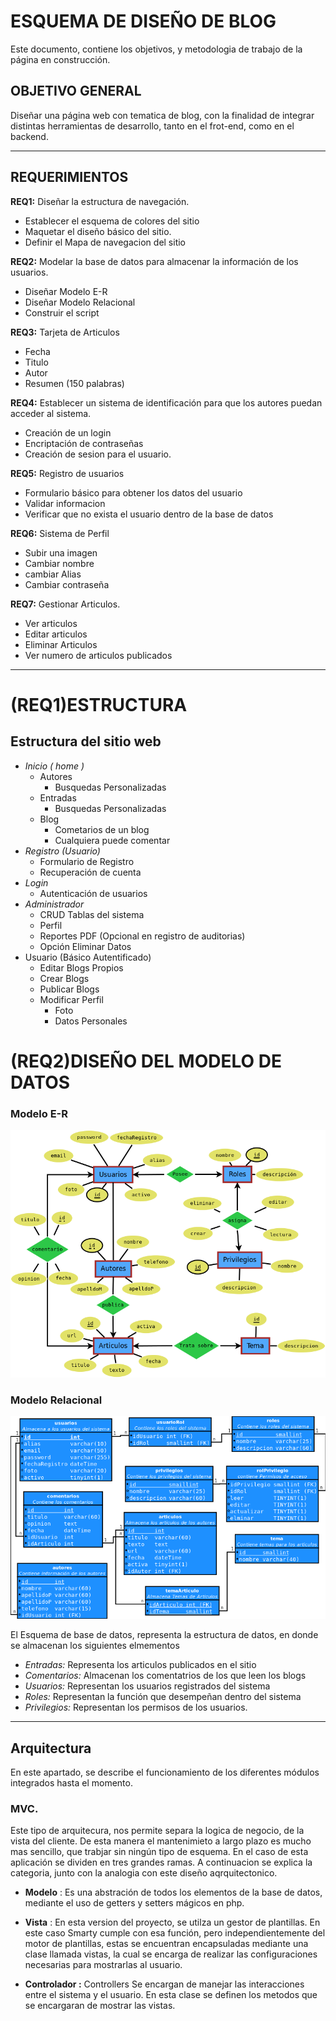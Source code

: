 # ESQUEMA DE DISEÑO DE BLOG
Este documento, contiene los objetivos, y metodologia de trabajo de la página en construcción.

## OBJETIVO GENERAL
Diseñar una página web con tematica de blog, con la finalidad de integrar distintas herramientas de desarrollo, tanto en el frot-end, como en el backend. 
***

## REQUERIMIENTOS

**REQ1:** Diseñar la estructura de navegación.
  - Establecer el esquema de colores del sitio
  - Maquetar el diseño básico del sitio.
  - Definir el Mapa de navegacion del sitio

**REQ2:** Modelar la base de datos para almacenar la información de los usuarios.
  - Diseñar Modelo E-R
  - Diseñar Modelo Relacional 
  - Construir el script

**REQ3:** Tarjeta de Articulos 
  - Fecha
  - Titulo 
  - Autor
  - Resumen (150 palabras)

**REQ4:** Establecer un sistema de identificación para que los autores puedan acceder al sistema. 
  - Creación de un login
  - Encriptación de contraseñas 
  - Creación de sesion para el usuario. 

**REQ5:** Registro de usuarios
  - Formulario básico para obtener los datos del usuario 
  - Validar informacion 
  - Verificar que no exista el usuario dentro de la base de  datos 

**REQ6:** Sistema de Perfil
  - Subir una imagen
  - Cambiar nombre
  - cambiar Alias 
  - Cambiar contraseña 

**REQ7:** Gestionar Articulos.
  - Ver articulos 
  - Editar articulos 
  - Eliminar Articulos
  - Ver numero de articulos publicados
***

# (REQ1)ESTRUCTURA
## Estructura del sitio web

- *Inicio ( home )*
  - Autores
    - Busquedas Personalizadas
  - Entradas 
    - Busquedas Personalizadas
  - Blog
    - Cometarios de un blog 
    - Cualquiera puede comentar
- *Registro (Usuario)*
  - Formulario de Registro 
  - Recuperación de cuenta
- *Login*
  - Autenticación de usuarios
- *Administrador*
  - CRUD Tablas del sistema 
  - Perfil 
  - Reportes PDF (Opcional en registro de auditorias)
  - Opción Eliminar Datos
- Usuario (Básico Autentificado)
  - Editar Blogs Propios
  - Crear Blogs
  - Publicar Blogs
  - Modificar Perfil
    - Foto
    - Datos Personales


# (REQ2)DISEÑO DEL MODELO DE DATOS

### Modelo E-R
<p align="center"><img src="./sources/BD/DIAGRAMA_ER.png">
</p>

### Modelo Relacional

<p align="center"><img src="./sources/BD/DIAGRAMA_RELACIONAL.png">
</p>


El Esquema de base de datos, representa la estructura de datos, en donde se almacenan los siguientes elmementos

- *Entradas:*  Representa los articulos publicados en el sitio
- *Comentarios:* Almacenan los comentatrios de los que leen los blogs 
- *Usuarios:* Representan los usuarios registrados del sistema
- *Roles:* Representan la función que desempeñan dentro del sistema 
- *Privilegios:* Representan los permisos de los usuarios.

***



## Arquitectura
En este apartado, se describe el funcionamiento de los diferentes módulos integrados hasta el momento.
   
### MVC.
 Este tipo de arquitecura, nos permite separa la logica de negocio, de la vista del cliente. De esta manera el mantenimieto a largo plazo es mucho mas sencillo, que trabjar sin ningún tipo de esquema. En el caso de esta aplicación se dividen en tres grandes ramas. A continuacion se explica la categoria, junto con la analogia con este diseño aqrquitectonico.  

* **Modelo** : Es una abstración de todos los elementos de la base de datos, mediante el uso de getters y setters mágicos en php.

* **Vista** : En esta version del proyecto, se utilza un gestor de plantillas. En este caso Smarty cumple con esa función, pero  independientemente del motor de plantillas, estas se encuentran encapsuladas mediante una clase llamada vistas, la cual se encarga de realizar las configuraciones necesarias para mostrarlas al usuario. 

* **Controlador :**  Controllers Se encargan de manejar las interacciones entre el sistema y el usuario. En esta clase se definen los metodos que se encargaran de mostrar las vistas.
